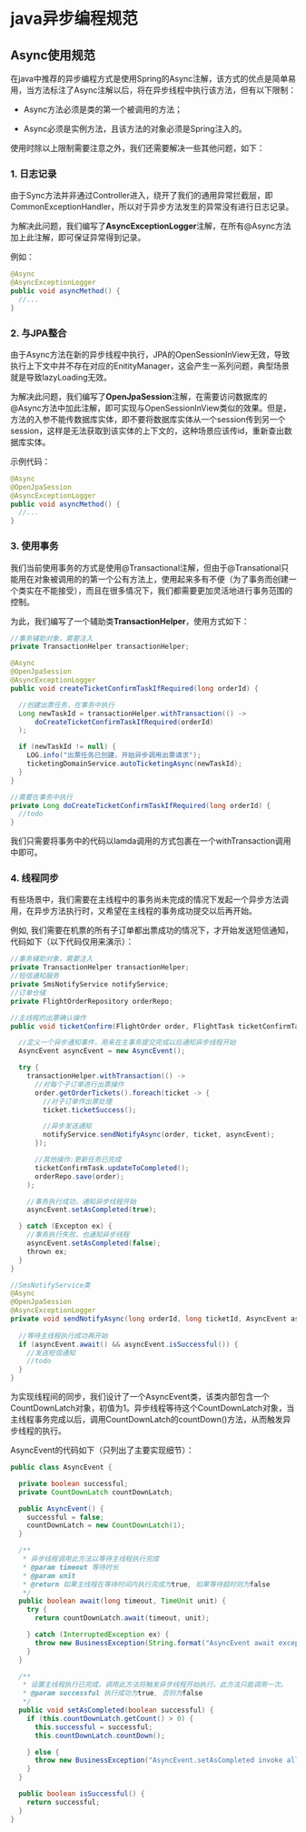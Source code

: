 # java异步编程规范

## Async使用规范

在java中推荐的异步编程方式是使用Spring的Async注解，该方式的优点是简单易用，当方法标注了Async注解以后，将在异步线程中执行该方法，但有以下限制：

- Async方法必须是类的第一个被调用的方法；

- Async必须是实例方法，且该方法的对象必须是Spring注入的。

使用时除以上限制需要注意之外，我们还需要解决一些其他问题，如下：

### 1. 日志记录

由于Sync方法并非通过Controller进入，绕开了我们的通用异常拦截层，即CommonExceptionHandler，所以对于异步方法发生的异常没有进行日志记录。

为解决此问题，我们编写了**AsyncExceptionLogger**注解，在所有@Async方法加上此注解，即可保证异常得到记录。

例如：

```java
@Async
@AsyncExceptionLogger
public void asyncMethod() {
  //...
}
```

### 2. 与JPA整合

由于Async方法在新的异步线程中执行，JPA的OpenSessionInView无效，导致执行上下文中并不存在对应的EnitityManager，这会产生一系列问题，典型场景就是导致lazyLoading无效。

为解决此问题，我们编写了**OpenJpaSession**注解，在需要访问数据库的@Async方法中加此注解，即可实现与OpenSessionInView类似的效果。但是，方法的入参不能传数据库实体，即不要将数据库实体从一个session传到另一个session，这样是无法获取到该实体的上下文的，这种场景应该传id，重新查出数据库实体。

示例代码：

```java
@Async
@OpenJpaSession
@AsyncExceptionLogger
public void asyncMethod() {
  //...
}
```

### 3. 使用事务

我们当前使用事务的方式是使用@Transactional注解，但由于@Transational只能用在对象被调用的的第一个公有方法上，使用起来多有不便（为了事务而创建一个类实在不能接受），而且在很多情况下，我们都需要更加灵活地进行事务范围的控制。

为此，我们编写了一个辅助类**TransactionHelper**，使用方式如下：

```java
//事务辅助对象，需要注入
private TransactionHelper transactionHelper;

@Async
@OpenJpaSession
@AsyncExceptionLogger
public void createTicketConfirmTaskIfRequired(long orderId) {

  //创建出票任务，在事务中执行
  Long newTaskId = transactionHelper.withTransaction(() ->
      doCreateTicketConfirmTaskIfRequired(orderId)
  );

  if (newTaskId != null) {
    LOG.info("出票任务已创建，开始异步调用出票请求");
    ticketingDomainService.autoTicketingAsync(newTaskId);
  }
}

//需要在事务中执行
private Long doCreateTicketConfirmTaskIfRequired(long orderId) {
  //todo
}
```

我们只需要将事务中的代码以lamda调用的方式包裹在一个withTransaction调用中即可。

### 4. 线程同步

有些场景中，我们需要在主线程中的事务尚未完成的情况下发起一个异步方法调用，在异步方法执行时，又希望在主线程的事务成功提交以后再开始。

例如, 我们需要在机票的所有子订单都出票成功的情况下，才开始发送短信通知，代码如下（以下代码仅用来演示）：

```java
//事务辅助对象，需要注入
private TransactionHelper transactionHelper;
//短信通知服务
private SmsNotifyService notifyService;
//订单仓储
private FlightOrderRepository orderRepo;

//主线程的出票确认操作
public void ticketConfirm(FlightOrder order, FlightTask ticketConfirmTask) {

  //定义一个异步通知事件，用来在主事务提交完成以后通知异步线程开始
  AsyncEvent asyncEvent = new AsyncEvent();

  try {
    transactionHelper.withTransaction(() ->
      //对每个子订单进行出票操作
      order.getOrderTickets().foreach(ticket -> {
        //对子订单作出票处理
        ticket.ticketSuccess();

        //异步发送通知
        notifyService.sendNotifyAsync(order, ticket, asyncEvent);
      });

      //其他操作:更新任务已完成
      ticketConfirmTask.updateToCompleted();
      orderRepo.save(order);
    );

    //事务执行成功，通知异步线程开始
    asyncEvent.setAsCompleted(true);

  } catch (Excepton ex) {
    //事务执行失败，也通知异步线程
    asyncEvent.setAsCompleted(false);
    thrown ex;
  }
}

//SmsNotifyService类
@Async
@OpenJpaSession
@AsyncExceptionLogger
private void sendNotifyAsync(long orderId, long ticketId, AsyncEvent asyncEvent) {
  
  //等待主线程执行成功再开始
  if (asyncEvent.await() && asyncEvent.isSuccessful()) {
    //发送短信通知
    //todo
  }
}
```

为实现线程间的同步，我们设计了一个AsyncEvent类，该类内部包含一个CountDownLatch对象，初值为1。异步线程等待这个CountDownLatch对象，当主线程事务完成以后，调用CountDownLatch的countDown()方法，从而触发异步线程的执行。

AsyncEvent的代码如下（只列出了主要实现细节）：

```java
public class AsyncEvent {

  private boolean successful;
  private CountDownLatch countDownLatch;

  public AsyncEvent() {
    successful = false;
    countDownLatch = new CountDownLatch(1);
  }

  /**
   * 异步线程调用此方法以等待主线程执行完成
   * @param timeout 等待时长
   * @param unit
   * @return 如果主线程在等待时间内执行完成为true, 如果等待超时则为false
   */
  public boolean await(long timeout, TimeUnit unit) {
    try {
      return countDownLatch.await(timeout, unit);

    } catch (InterruptedException ex) {
      throw new BusinessException(String.format("AsyncEvent await exception happens, message: %s", ex.getMessage()), ex);
    }
  }

  /**
   * 设置主线程执行已完成，调用此方法将触发异步线程开始执行。此方法只能调用一次。
   * @param successful 执行成功为true, 否则为false
   */
  public void setAsCompleted(boolean successful) {
    if (this.countDownLatch.getCount() > 0) {
      this.successful = successful;
      this.countDownLatch.countDown();

    } else {
      throw new BusinessException("AsyncEvent.setAsCompleted invoke allowed only once");
    }
  }

  public boolean isSuccessful() {
    return successful;
  }
}
```

